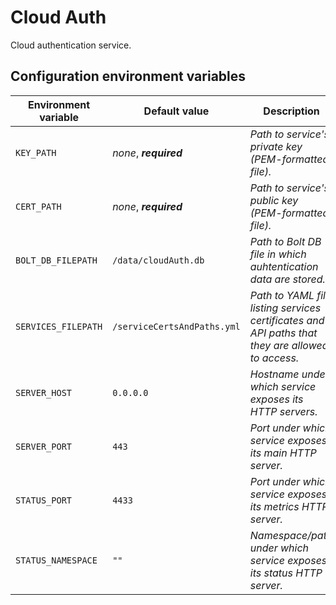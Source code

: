 # Cloud Auth

Cloud authentication service.

## Configuration environment variables
Environment variable | Default value | Description
------------ | ------------- | -------------
`KEY_PATH` | *none*, ***required*** | *Path to service's private key (PEM-formatted file).*
`CERT_PATH` | *none*, ***required*** | *Path to service's public key (PEM-formatted file).*
`BOLT_DB_FILEPATH` | `/data/cloudAuth.db` | *Path to Bolt DB file in which auhtentication data are stored.*
`SERVICES_FILEPATH` | `/serviceCertsAndPaths.yml` | *Path to YAML file listing services certificates and API paths that they are allowed to access.*
`SERVER_HOST` | `0.0.0.0` | *Hostname under which service exposes its HTTP servers.*
`SERVER_PORT` | `443` | *Port under which service exposes its main HTTP server.*
`STATUS_PORT` | `4433` | *Port under which service exposes its metrics HTTP server.*
`STATUS_NAMESPACE` | `""` | *Namespace/path under which service exposes its status HTTP server.*
